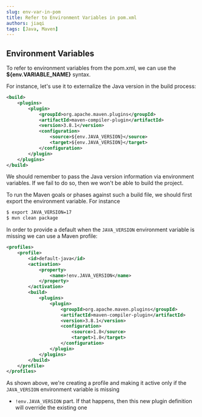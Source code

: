 ```yaml
---
slug: env-var-in-pom
title: Refer to Environment Variables in pom.xml
authors: jiaqi
tags: [Java, Maven]
---
```


Environment Variables
---------------------

To refer to environment variables from the pom.xml, we can use the **${env.VARIABLE_NAME}** syntax.

For instance, let's use it to externalize the Java version in the build process:

```xml
<build>
    <plugins>
        <plugin>
            <groupId>org.apache.maven.plugins</groupId>
            <artifactId>maven-compiler-plugin</artifactId>
            <version>3.8.1</version>
            <configuration>
                <source>${env.JAVA_VERSION}</source>
                <target>${env.JAVA_VERSION}</target>
            </configuration>
        </plugin>
    </plugins>
</build>
```

We should remember to pass the Java version information via environment variables. If we fail to do so, then we won't be 
able to build the project.

To run the Maven goals or phases against such a build file, we should first export the environment variable. For
instance

```bash
$ export JAVA_VERSION=17
$ mvn clean package
```

In order to provide a default when the `JAVA_VERSION` environment variable is missing we can use a Maven profile:

```xml
<profiles>
    <profile>
        <id>default-java</id>
        <activation>
            <property>
                <name>!env.JAVA_VERSION</name>
            </property>
        </activation>
        <build>
            <plugins>
                <plugin>
                    <groupId>org.apache.maven.plugins</groupId>
                    <artifactId>maven-compiler-plugin</artifactId>
                    <version>3.8.1</version>
                    <configuration>
                        <source>1.8</source>
                        <target>1.8</target>
                    </configuration>
                </plugin>
            </plugins>
        </build>
    </profile>
</profiles>
```

As shown above, we're creating a profile and making it active only if the `JAVA_VERSION` environment variable is missing
- `!env.JAVA_VERSION` part. If that happens, then this new plugin definition will override the existing one
